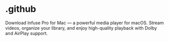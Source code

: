 # .github
Download Infuse Pro for Mac — a powerful media player for macOS. Stream videos, organize your library, and enjoy high-quality playback with Dolby and AirPlay support.
